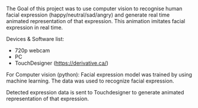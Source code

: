 The Goal of this project was to use computer vision to recognise human facial expression (happy/neutral/sad/angry) and generate real time animated representation of that expression.
This animation imitates facial expression in real time.

Devices & Software list:
* 720p webcam
* PC
* TouchDesigner (https://derivative.ca/)

For Computer vision (python):
Facial expression model was trained by using machine learning. 
The data was used to recognize facial expression.

Detected expression data is sent to Touchdesigner to generate animated representation of that expression.
